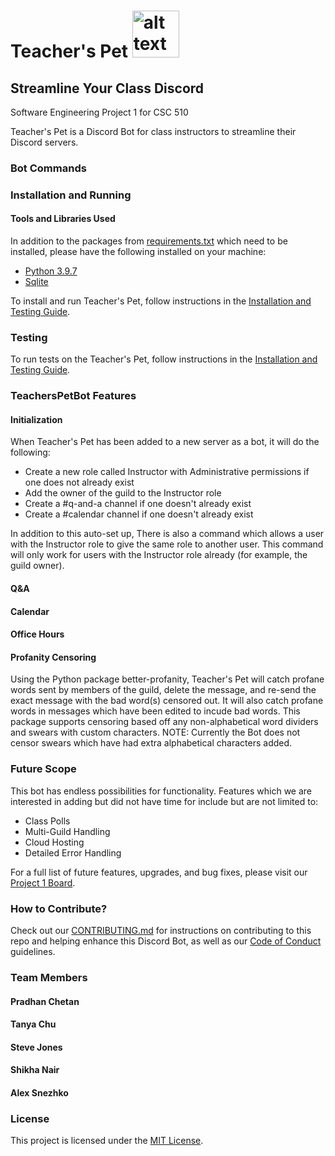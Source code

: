 # Teacher's Pet <img src="https://github.com/shikhanair/TeachersPetBot/blob/main/images/teacherspet.PNG" alt="alt text" width=75 height=75>

## Streamline Your Class Discord

Software Engineering Project 1 for CSC 510

Teacher's Pet is a Discord Bot for class instructors to streamline their Discord servers.

### Bot Commands


### Installation and Running

#### Tools and Libraries Used
In addition to the packages from [requirements.txt](https://github.com/shikhanair/TeachersPetBot/blob/main/requirements.txt) which need to be installed, please have the following installed on your machine:
* [Python 3.9.7](https://www.python.org/downloads/)
* [Sqlite](https://www.sqlite.org/download.html)

To install and run Teacher's Pet, follow instructions in the [Installation and Testing Guide](https://github.com/shikhanair/TeachersPetBot/blob/main/Installation.md).

### Testing
To run tests on the Teacher's Pet, follow instructions in the [Installation and Testing Guide](https://github.com/shikhanair/TeachersPetBot/blob/main/Installation.md#Run-Tests).

### TeachersPetBot Features

#### Initialization

When Teacher's Pet has been added to a new server as a bot, it will do the following:

* Create a new role called Instructor with Administrative permissions if one does not already exist
* Add the owner of the guild to the Instructor role
* Create a #q-and-a channel if one doesn't already exist
* Create a #calendar channel if one doesn't already exist

In addition to this auto-set up, There is also a command which allows a user with the Instructor role to give the same role to another user. This command will only work for users with the Instructor role already (for example, the guild owner).

#### Q&A

#### Calendar

#### Office Hours

#### Profanity Censoring

Using the Python package better-profanity, Teacher's Pet will catch profane words sent by members of the guild, delete the message, and re-send the exact message with the bad word(s) censored out. It will also catch profane words in messages which have been edited to incude bad words. This package supports censoring based off any non-alphabetical word dividers and swears with custom characters. NOTE: Currently the Bot does not censor swears which have had extra alphabetical characters added.

### Future Scope
This bot has endless possibilities for functionality. Features which we are interested in adding but did not have time for include but are not limited to:
* Class Polls
* Multi-Guild Handling
* Cloud Hosting
* Detailed Error Handling

For a full list of future features, upgrades, and bug fixes, please visit our [Project 1 Board](https://github.com/shikhanair/TeachersPetBot/projects/1).

### How to Contribute?
Check out our [CONTRIBUTING.md](https://github.com/shikhanair/TeachersPetBot/blob/main/CONTRIBUTING.md) for instructions on contributing to this repo and helping enhance this Discord Bot, as well as our [Code of Conduct](https://github.com/shikhanair/TeachersPetBot/blob/main/CODE_OF_CONDUCT.md) guidelines.

### Team Members
#### Pradhan Chetan
#### Tanya Chu
#### Steve Jones
#### Shikha Nair
#### Alex Snezhko

### License

This project is licensed under the [MIT License](https://github.com/shikhanair/TeachersPetBot/blob/main/LICENSE).
